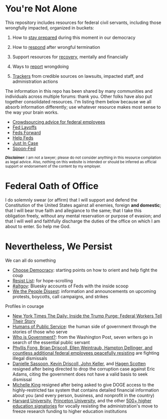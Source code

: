 # You're Not Alone
This repository includes resources for federal civil servants, including those wrongfully impacted, organized in buckets:

1. How to [stay prepared](prepare.md) during this moment in our democracy

2. How to [respond](respond.md) after wrongful termination

3. Support resources for [recovery](recover.md), mentally and financially

4. Ways to [report](report.md) wrongdoing

5. [Trackers](track.md) from credible sources on lawsuits, impacted staff, and administration actions

The information in this repo has been shared by many communities and individuals across multiple forums: thank you. Other folks have also put together consolidated resources. I'm listing them below because we all absorb information differently; use whatever resource makes most sense to the way your brain works.

* [Crowdsourcing advice for federal employees](https://docs.google.com/document/d/1K4StW2FsnveRxFxSdUlgeO47jGBB89Icso9RpV1rpHY/edit?tab=t.0)
* [Fed Layoffs](https://fedlayoffs.com/)
* [Feds Forward](https://www.fedsforward.org/)
* [Help Feds](https://helpfeds.com/)
* [Just In Case](https://git-sci.github.io/)
* [Spoon-Fed](https://www.spoonfederal.com/)

<small>***Disclaimer***: I am not a lawyer; please do not consider anything in this resource compilation as legal advice. Also, nothing on this website is intended or should be inferred as official support or endorsement of the content by my employer.
</small>

# Federal Oath of Office
I do solemnly swear (or affirm) that I will support and defend the Constitution of the United States against all enemies, foreign **and domestic**; that I will bear true faith and allegiance to the same; that I take this obligation freely, without any mental reservation or purpose of evasion; and that I will well and faithfully discharge the duties of the office on which I am about to enter. So help me God.

# Nevertheless, We Persist
We can all do something
* [Choose Democracy](https://choosedemocracy.us/what-can-i-do/): starting points on how to orient and help fight the coup
* [Resist List](https://choosedemocracy.us/resist-list): for hope-scrolling
* [#altgov](https://bsky.app/starter-pack-short/FLUwv5d): Bluesky accounts of Feds with the inside scoop
* [We the People Dissest](https://thepeopledissent.substack.com/): information and announcements on upcoming protests, boycotts, call campaigns, and strikes

Profiles in courage 
* [New York Times The Daily: Inside the Trump Purge: Federal Workers Tell Their Story](https://www.nytimes.com/2025/02/19/podcasts/the-daily/trump-ederal-workers-musk.html)
* [Humans of Public Service](https://www.humansofpublicservice.org/): the human side of government through the stories of those who serve
* [Who is Government?](https://www.washingtonpost.com/opinions/interactive/2025/who-is-government/): from the Washington Post, seven writers go in search of the essential public servant
* [Phyllis Fong, Brian Driscoll, Ellen Weintraub, Hampton Dellinger, and countless additional federal employees peacefully resisting](https://robertreich.substack.com/p/profiles-in-courage) are fighting illegal dismissals
* [Danielle Sassoon, Kevin Driscoll, John Keller](https://www.nytimes.com/2025/02/13/nyregion/danielle-sassoon-quit-eric-adams.html?searchResultPosition=1), and [Hagen Scotten](https://www.nytimes.com/2025/02/14/nyregion/adams-prosecutor-hagan-scotten-quits.html) resigned after being directed to drop the corruption case against Eric Adams, citing the government does not have a valid basis to seek dismissal
* [Michelle King](https://wapo.st/3EWwU1u) resigned after being asked to give DOGE access to the highly-restricted tax system that contains detailed financial information about you (and every person, business, and nonprofit in the country)
* [Harvard University](https://www.harvard.edu/research-funding/wp-content/uploads/sites/16/2025/04/Harvard-Response-2025-04-14.pdf), [Princeton University](https://www.nytimes.com/2025/04/09/podcasts/the-daily/princeton-university-trump.html), and the other [500+ higher education signatories](https://www.aacu.org/newsroom/a-call-for-constructive-engagement) for vocally resisting the administration's move to freeze research funding to higher education institutions
